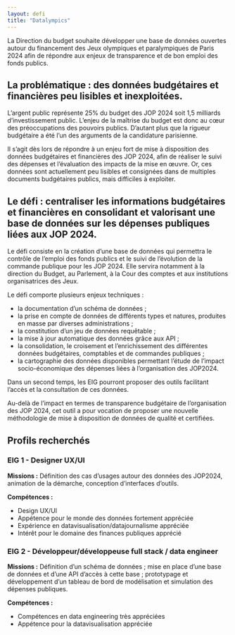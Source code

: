 ```yaml
---
layout: defi
title: "Datalympics"
---
```

La Direction du budget souhaite développer une base de données ouvertes autour du financement des Jeux olympiques et paralympiques de Paris 2024 afin de répondre aux enjeux de transparence et de bon emploi des fonds publics.

## La problématique : des données budgétaires et financières peu lisibles et inexploitées. 

L’argent public représente 25% du budget des JOP 2024 soit 1,5 milliards d’investissement public. L’enjeu de la maîtrise du budget est donc au cœur des préoccupations des pouvoirs publics. D’autant plus que la rigueur budgétaire a été l’un des arguments de la candidature parisienne.  

Il s’agit dès lors de répondre à un enjeu fort de mise à disposition des données budgétaires et financières des JOP 2024, afin de réaliser le suivi des dépenses et l’évaluation des impacts de la mise en œuvre. Or, ces données sont actuellement peu lisibles et consignées dans de multiples documents budgétaires publics, mais difficiles à exploiter.

## Le défi : centraliser les informations budgétaires et financières en consolidant et valorisant une base de données sur les dépenses publiques liées aux JOP 2024. 

Le défi consiste en la création d’une base de données qui permettra le contrôle de l’emploi des fonds publics et le suivi de l’évolution de la commande publique pour les JOP 2024. Elle servira notamment à la direction du Budget, au Parlement, à la Cour des comptes et aux institutions organisatrices des Jeux. 

Le défi comporte plusieurs enjeux techniques : 
- la documentation d’un schéma de données ;
- la prise en compte de données de différents types et natures, produites en masse par diverses administrations ;
- la constitution d’un jeu de données requêtable ;
- la mise à jour automatique des données grâce aux API ;
- la consolidation, le croisement et l’enrichissement des différentes données budgétaires, comptables et de commandes publiques ;
- la cartographie des données disponibles permettant l’étude de l’impact socio-économique des dépenses liées à l’organisation des JOP2024.

Dans un second temps, les EIG pourront proposer des outils facilitant l’accès et la consultation de ces données.

Au-delà de l’impact en termes de transparence budgétaire de l’organisation des JOP 2024, cet outil a pour vocation de proposer une nouvelle méthodologie de mise à disposition de données de qualité et certifiées.

## Profils recherchés
### EIG 1 - Designer UX/UI
**Missions :** Définition des cas d’usages autour des données des JOP2024, animation de la démarche, conception d’interfaces d’outils.

**Compétences :** 
- Design UX/UI
- Appétence pour le monde des données fortement appréciée
- Expérience en datavisualisation/datajournalisme appréciée
- Intérêt pour le domaine des finances publiques apprécié 

### EIG 2 - Développeur/développeuse full stack / data engineer
**Missions :** Définition d’un schéma de données ; mise en place d’une base de données et d’une API d’accès à cette base ; prototypage et développement d’un tableau de bord de modélisation et simulation des dépenses publiques. 

**Compétences :**
- Compétences en data engineering très appréciées
- Appétence pour la datavisualisation appréciée 
